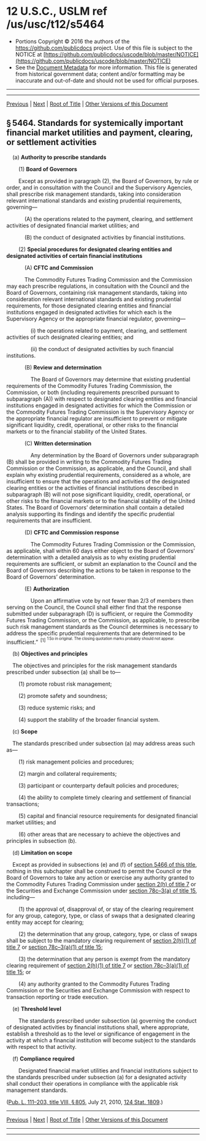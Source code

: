 ---
---

# 12 U.S.C., USLM ref /us/usc/t12/s5464

* Portions Copyright © 2016 the authors of the https://github.com/publicdocs project.
  Use of this file is subject to the NOTICE at [https://github.com/publicdocs/uscode/blob/master/NOTICE](https://github.com/publicdocs/uscode/blob/master/NOTICE)
* See the [Document Metadata](././../../../../..//README.md) for more information.
  This file is generated from historical government data; content and/or formatting may be inaccurate and out-of-date and should not be used for official purposes.

----------
----------

[Previous](./../../../../..//us/usc/t12/ch53/schIV/m__us_usc_t12_s5463.md) | [Next](./../../../../..//us/usc/t12/ch53/schIV/m__us_usc_t12_s5465.md) | [Root of Title](./../../../../../) | [Other Versions of this Document](https://publicdocs.github.io/go/links?ns=uslm&ref=%2Fus%2Fusc%2Ft12%2Fs5464)

## § 5464. Standards for systemically important financial market utilities and payment, clearing, or settlement activities

    (a) __Authority to prescribe standards__ 

        (1) __Board of Governors__ 

        Except as provided in paragraph (2), the Board of Governors, by rule or order, and in consultation with the Council and the Supervisory Agencies, shall prescribe risk management standards, taking into consideration relevant international standards and existing prudential requirements, governing—

            (A) the operations related to the payment, clearing, and settlement activities of designated financial market utilities; and

            (B) the conduct of designated activities by financial institutions.

        (2) __Special procedures for designated clearing entities and designated activities of certain financial institutions__ 

            (A) __CFTC and Commission__ 

            The Commodity Futures Trading Commission and the Commission may each prescribe regulations, in consultation with the Council and the Board of Governors, containing risk management standards, taking into consideration relevant international standards and existing prudential requirements, for those designated clearing entities and financial institutions engaged in designated activities for which each is the Supervisory Agency or the appropriate financial regulator, governing—

                (i) the operations related to payment, clearing, and settlement activities of such designated clearing entities; and

                (ii) the conduct of designated activities by such financial institutions.

            (B) __Review and determination__ 

                The Board of Governors may determine that existing prudential requirements of the Commodity Futures Trading Commission, the Commission, or both (including requirements prescribed pursuant to subparagraph (A)) with respect to designated clearing entities and financial institutions engaged in designated activities for which the Commission or the Commodity Futures Trading Commission is the Supervisory Agency or the appropriate financial regulator are insufficient to prevent or mitigate significant liquidity, credit, operational, or other risks to the financial markets or to the financial stability of the United States.

            (C) __Written determination__ 

                Any determination by the Board of Governors under subparagraph (B) shall be provided in writing to the Commodity Futures Trading Commission or the Commission, as applicable, and the Council, and shall explain why existing prudential requirements, considered as a whole, are insufficient to ensure that the operations and activities of the designated clearing entities or the activities of financial institutions described in subparagraph (B) will not pose significant liquidity, credit, operational, or other risks to the financial markets or to the financial stability of the United States. The Board of Governors’ determination shall contain a detailed analysis supporting its findings and identify the specific prudential requirements that are insufficient.

            (D) __CFTC and Commission response__ 

                The Commodity Futures Trading Commission or the Commission, as applicable, shall within 60 days either object to the Board of Governors’ determination with a detailed analysis as to why existing prudential requirements are sufficient, or submit an explanation to the Council and the Board of Governors describing the actions to be taken in response to the Board of Governors’ determination.

            (E) __Authorization__ 

                Upon an affirmative vote by not fewer than 2/3 of members then serving on the Council, the Council shall either find that the response submitted under subparagraph (D) is sufficient, or require the Commodity Futures Trading Commission, or the Commission, as applicable, to prescribe such risk management standards as the Council determines is necessary to address the specific prudential requirements that are determined to be insufficient.”  <sup>\[1\]</sup>  <sup><sup> 1 So in original. The closing quotation marks probably should not appear. </sup></sup> 

    (b) __Objectives and principles__ 

    The objectives and principles for the risk management standards prescribed under subsection (a) shall be to—

        (1) promote robust risk management;

        (2) promote safety and soundness;

        (3) reduce systemic risks; and

        (4) support the stability of the broader financial system.

    (c) __Scope__ 

    The standards prescribed under subsection (a) may address areas such as—

        (1) risk management policies and procedures;

        (2) margin and collateral requirements;

        (3) participant or counterparty default policies and procedures;

        (4) the ability to complete timely clearing and settlement of financial transactions;

        (5) capital and financial resource requirements for designated financial market utilities; and

        (6) other areas that are necessary to achieve the objectives and principles in subsection (b).

    (d) __Limitation on scope__ 

    Except as provided in subsections (e) and (f) of [section 5466 of this title][/us/usc/t12/s5466], nothing in this subchapter shall be construed to permit the Council or the Board of Governors to take any action or exercise any authority granted to the Commodity Futures Trading Commission under [section 2(h) of title 7][/us/usc/t7/s2/h] or the Securities and Exchange Commission under [section 78c–3(a) of title 15][/us/usc/t15/s78c–3/a], including—

        (1) the approval of, disapproval of, or stay of the clearing requirement for any group, category, type, or class of swaps that a designated clearing entity may accept for clearing;

        (2) the determination that any group, category, type, or class of swaps shall be subject to the mandatory clearing requirement of [section 2(h)(1) of title 7][/us/usc/t7/s2/h/1] or [section 78c–3(a)(1) of title 15][/us/usc/t15/s78c–3/a/1];

        (3) the determination that any person is exempt from the mandatory clearing requirement of [section 2(h)(1) of title 7][/us/usc/t7/s2/h/1] or [section 78c–3(a)(1) of title 15][/us/usc/t15/s78c–3/a/1]; or

        (4) any authority granted to the Commodity Futures Trading Commission or the Securities and Exchange Commission with respect to transaction reporting or trade execution.

    (e) __Threshold level__ 

        The standards prescribed under subsection (a) governing the conduct of designated activities by financial institutions shall, where appropriate, establish a threshold as to the level or significance of engagement in the activity at which a financial institution will become subject to the standards with respect to that activity.

    (f) __Compliance required__ 

        Designated financial market utilities and financial institutions subject to the standards prescribed under subsection (a) for a designated activity shall conduct their operations in compliance with the applicable risk management standards.

([Pub. L. 111–203, title VIII, § 805][/us/pl/111/203/s805], July 21, 2010, [124 Stat. 1809][/us/stat/124/1809].)

----------

[Previous](./../../../../..//us/usc/t12/ch53/schIV/m__us_usc_t12_s5463.md) | [Next](./../../../../..//us/usc/t12/ch53/schIV/m__us_usc_t12_s5465.md) | [Root of Title](./../../../../../) | [Other Versions of this Document](https://publicdocs.github.io/go/links?ns=uslm&ref=%2Fus%2Fusc%2Ft12%2Fs5464)

----------
----------

[/us/usc/t12/s5466]: https://publicdocs.github.io/go/links?ns=uslm&ref=%2Fus%2Fusc%2Ft12%2Fs5466
[/us/usc/t7/s2/h]: https://publicdocs.github.io/go/links?ns=uslm&ref=%2Fus%2Fusc%2Ft7%2Fs2%2Fh
[/us/usc/t15/s78c–3/a]: https://publicdocs.github.io/go/links?ns=uslm&ref=%2Fus%2Fusc%2Ft15%2Fs78c%E2%80%933%2Fa
[/us/usc/t7/s2/h/1]: https://publicdocs.github.io/go/links?ns=uslm&ref=%2Fus%2Fusc%2Ft7%2Fs2%2Fh%2F1
[/us/usc/t15/s78c–3/a/1]: https://publicdocs.github.io/go/links?ns=uslm&ref=%2Fus%2Fusc%2Ft15%2Fs78c%E2%80%933%2Fa%2F1
[/us/usc/t7/s2/h/1]: https://publicdocs.github.io/go/links?ns=uslm&ref=%2Fus%2Fusc%2Ft7%2Fs2%2Fh%2F1
[/us/usc/t15/s78c–3/a/1]: https://publicdocs.github.io/go/links?ns=uslm&ref=%2Fus%2Fusc%2Ft15%2Fs78c%E2%80%933%2Fa%2F1
[/us/pl/111/203/s805]: https://publicdocs.github.io/go/links?ns=uslm&ref=%2Fus%2Fpl%2F111%2F203%2Fs805
[/us/stat/124/1809]: https://publicdocs.github.io/go/links?ns=uslm&ref=%2Fus%2Fstat%2F124%2F1809


